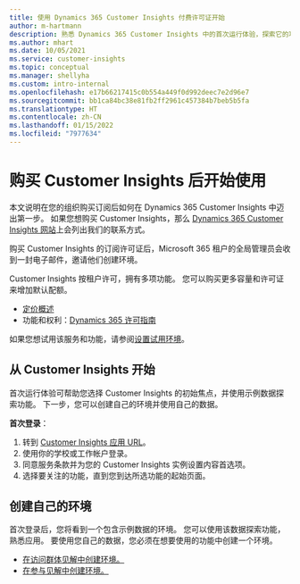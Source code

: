 ```yaml
---
title: 使用 Dynamics 365 Customer Insights 付费许可证开始
author: m-hartmann
description: 熟悉 Dynamics 365 Customer Insights 中的首次运行体验，探索它的功能。
ms.author: mhart
ms.date: 10/05/2021
ms.service: customer-insights
ms.topic: conceptual
ms.manager: shellyha
ms.custom: intro-internal
ms.openlocfilehash: e17b66217415c0b554a449f0d992deec7e2d96e7
ms.sourcegitcommit: bb1ca84bc38e81fb2ff2961c457384b7beb5b5fa
ms.translationtype: HT
ms.contentlocale: zh-CN
ms.lasthandoff: 01/15/2022
ms.locfileid: "7977634"
---
```

# <a name="get-started-after-purchasing-customer-insights"></a>购买 Customer Insights 后开始使用

本文说明在您的组织购买订阅后如何在 Dynamics 365 Customer Insights 中迈出第一步。 如果您想购买 Customer Insights，那么 [Dynamics 365 Customer Insights 网站](https://dynamics.microsoft.com/ai/customer-insights/)上会列出我们的联系方式。 

购买 Customer Insights 的订阅许可证后，Microsoft 365 租户的全局管理员会收到一封电子邮件，邀请他们创建环境。 

Customer Insights 按租户许可，拥有多项功能。 您可以购买更多容量和许可证来增加默认配额。 
- [定价概述](https://dynamics.microsoft.com/ai/customer-insights/pricing/)
- 功能和权利：[Dynamics 365 许可指南](https://go.microsoft.com/fwlink/?LinkId=866544)

如果您想试用该服务和功能，请参阅[设置试用环境](trial-signup.md)。

## <a name="start-with-customer-insights"></a>从 Customer Insights 开始

首次运行体验可帮助您选择 Customer Insights 的初始焦点，并使用示例数据探索功能。 下一步，您可以创建自己的环境并使用自己的数据。

**首次登录**：

1. 转到 [Customer Insights 应用 URL](https://home.ci.ai.dynamics.com)。
1. 使用你的学校或工作帐户登录。 
1. 同意服务条款并为您的 Customer Insights 实例设置内容首选项。
1. 选择要关注的功能，直到您到达所选功能的起始页面。

## <a name="create-your-own-environment"></a>创建自己的环境

首次登录后，您将看到一个包含示例数据的环境。 您可以使用该数据探索功能，熟悉应用。 要使用您自己的数据，您必须在想要使用的功能中创建一个环境。

- [在访问群体见解中创建环境。](audience-insights/get-started-paid.md)
- [在参与见解中创建环境。](engagement-insights/create-new-environment.md) 



